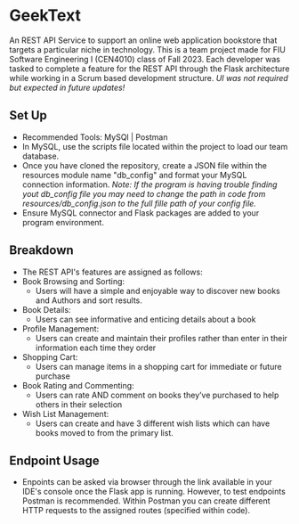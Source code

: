 # GeekText
An REST API Service to support an online web application bookstore that targets a particular niche in technology. This is a team project made for FIU Software Engineering I (CEN4010) class of Fall 2023. Each developer was tasked to complete a feature for the REST API through the Flask architecture while working in a Scrum based development structure. *UI was not required but expected in future updates!*

## Set Up
  - Recommended Tools: MySQl | Postman
  - In MySQL, use the scripts file located within the project to load our team database.
  - Once you have cloned the repository, create a JSON file within the resources module name "db_config" and format your MySQL connection information. *Note: If the program is having trouble finding yout db_config file you may need to change the path in         code from resources/db_config.json to the full fille path of your config file.*
  - Ensure MySQL connector and Flask packages are added to your program environment.

## Breakdown
  - The REST API's features are assigned as follows:
  - Book Browsing and Sorting:
      - Users will have a simple and enjoyable way to discover new books and Authors and sort results.
  - Book Details:
      - Users can see informative and enticing details about a book
  - Profile Management:
      - Users can create and maintain their profiles rather than enter in their information each time they order
  - Shopping Cart:
      - Users can manage items in a shopping cart for immediate or future purchase
  - Book Rating and Commenting:
      - Users can rate AND comment on books they’ve purchased to help others in their selection
  - Wish List Management:
      - Users can create and have 3 different wish lists which can have books moved to from the primary list.

## Endpoint Usage
  - Enpoints can be asked via browser through the link available in your IDE's console once the Flask app is running. However, to test endpoints Postman is recommended. Within Postman you can create different HTTP requests to the assigned routes (specified within code).

